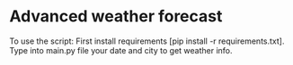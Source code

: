 # Advanced weather forecast

To use the script:
First install requirements [pip install -r requirements.txt].
Type into main.py file your date and city to get weather info.
